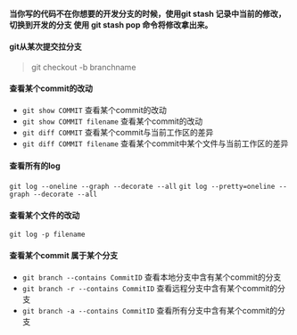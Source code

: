 

#### 当你写的代码不在你想要的开发分支的时候，使用git stash 记录中当前的修改，切换到开发的分支 使用 git stash pop 命令将修改拿出来。

#### git从某次提交拉分支

> git checkout -b branchname <commitId>

#### 查看某个commit的改动 ####

* `git show COMMIT` 查看某个commit的改动
* `git show COMMIT filename` 查看某个commit的改动
* `git diff COMMIT` 查看某个commit与当前工作区的差异
* `git diff COMMIT filename` 查看某个commit中某个文件与当前工作区的差异

#### 查看所有的log

`git log --oneline --graph --decorate --all`
`git log --pretty=oneline --graph --decorate --all`

#### 查看某个文件的改动
`git log -p filename`

#### 查看某个commit 属于某个分支

* `git branch --contains CommitID` 查看本地分支中含有某个commit的分支
* `git branch -r --contains CommitID` 查看远程分支中含有某个commit的分支
* `git branch -a --contains CommitID` 查看所有分支中含有某个commit的分支


